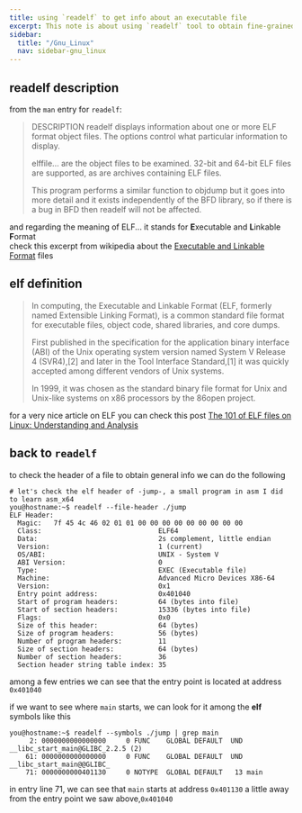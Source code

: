 ```yaml
---
title: using `readelf` to get info about an executable file
excerpt: This note is about using `readelf` tool to obtain fine-grained information about an ELF file
sidebar:
  title: "/Gnu_Linux"
  nav: sidebar-gnu_linux
---
```

## readelf description
from the `man` entry for `readelf`:

> DESCRIPTION 
> readelf displays information about one or more ELF format object files.  The options control what
> particular information to display.
>
> elffile... are the object files to be examined.  32-bit and 64-bit ELF files are supported,
> as are archives containing ELF files.
>
> This program performs a similar function to objdump but it goes into more detail and it exists
> independently of the BFD library, so if there is a bug in BFD then readelf will not be affected.

and regarding the meaning of ELF... it stands for **E**xecutable and **L**inkable **F**ormat<br>
check this excerpt from wikipedia about the [Executable and Linkable Format](https://en.wikipedia.org/wiki/Executable_and_Linkable_Format) files

## elf definition
> In computing, the Executable and Linkable Format (ELF, formerly named Extensible Linking Format), is a common standard file format for executable files, object code, shared libraries, and core dumps.
> 
> First published in the specification for the application binary interface (ABI) of the Unix operating system version named System V Release 4 (SVR4),[2] and later in the Tool Interface Standard,[1] it was quickly accepted among different vendors of Unix systems.
> 
> In 1999, it was chosen as the standard binary file format for Unix and Unix-like systems on x86 processors by the 86open project.

for a very nice article on ELF you can check this post [The 101 of ELF files on Linux: Understanding and Analysis](https://linux-audit.com/elf-binaries-on-linux-understanding-and-analysis)

## back to `readelf`

to check the header of a file to obtain general info we can do the following
```shell
# let's check the elf header of -jump-, a small program in asm I did to learn asm_x64
you@hostname:~$ readelf --file-header ./jump
ELF Header:
  Magic:   7f 45 4c 46 02 01 01 00 00 00 00 00 00 00 00 00 
  Class:                             ELF64
  Data:                              2s complement, little endian
  Version:                           1 (current)
  OS/ABI:                            UNIX - System V
  ABI Version:                       0
  Type:                              EXEC (Executable file)
  Machine:                           Advanced Micro Devices X86-64
  Version:                           0x1
  Entry point address:               0x401040
  Start of program headers:          64 (bytes into file)
  Start of section headers:          15336 (bytes into file)
  Flags:                             0x0
  Size of this header:               64 (bytes)
  Size of program headers:           56 (bytes)
  Number of program headers:         11
  Size of section headers:           64 (bytes)
  Number of section headers:         36
  Section header string table index: 35
```
among a few entries we can see that the entry point is located at address `0x401040`

if we want to see where `main` starts, we can look for it among the **elf** symbols like this

```shell
you@hostname:~$ readelf --symbols ./jump | grep main
     2: 0000000000000000     0 FUNC    GLOBAL DEFAULT  UND __libc_start_main@GLIBC_2.2.5 (2)
    61: 0000000000000000     0 FUNC    GLOBAL DEFAULT  UND __libc_start_main@@GLIBC_
    71: 0000000000401130     0 NOTYPE  GLOBAL DEFAULT   13 main
```

in entry line 71, we can see that `main` starts at address `0x401130` a little away from the entry point we saw above,`0x401040`
